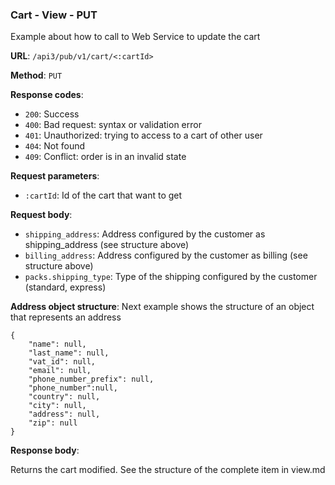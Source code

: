 ### Cart - View - PUT

Example about how to call to Web Service to update the cart

**URL**: `/api3/pub/v1/cart/<:cartId>`

**Method**: `PUT`

**Response codes**:
* `200`: Success
* `400`: Bad request: syntax or validation error
* `401`: Unauthorized: trying to access to a cart of other user
* `404`: Not found
* `409`: Conflict: order is in an invalid state

**Request parameters**:
* `:cartId`: Id of the cart that want to get
  
**Request body**: 
* `shipping_address`: Address configured by the customer as shipping_address (see structure above)
* `billing_address`: Address configured by the customer as billing (see structure above)
* `packs.shipping_type`: Type of the shipping configured by the customer (standard, express)

**Address object structure**:
Next example shows the structure of an object that represents an address
```
{
	"name": null,
	"last_name": null,
	"vat_id": null,
	"email": null,
	"phone_number_prefix": null,
	"phone_number":null,		
	"country": null,
	"city": null,
	"address": null,
	"zip": null
}
```

**Response body**:

Returns the cart modified. See the structure of the complete item in view.md 
